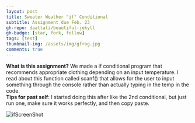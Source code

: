 ```yaml
---
layout: post
title: Sweater Weather "if" Conditional
subtitle: Assignment due Feb. 23
gh-repo: daattali/beautiful-jekyll
gh-badge: [star, fork, follow]
tags: [test]
thumbnail-img: /assets/img/gfrog.jpg
comments: true
---
```


**What is this assignment?** We made a if conditional program that recommends appropriate clothing depending on an input temperature. 
I read about this function called scanf() that allows for the user to input something through the console rather than actually typing in the temp in the code.  
**Tips for past self**: I started doing this after like the 2nd conditional, but just run one, make sure it works perfectly, and then copy paste.

![ifScreenShot](https://darrendywang.github.io/assets/img/ifScreenShot.png)  
